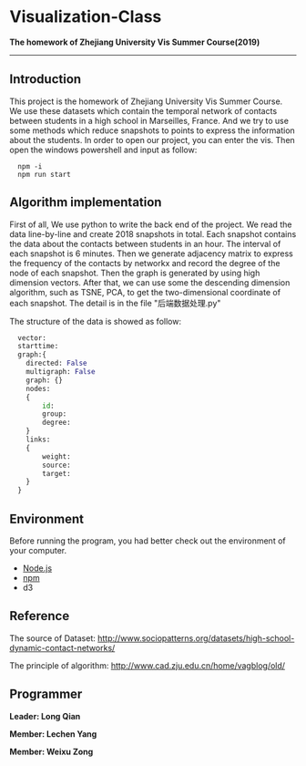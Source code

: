 # Visualization-Class

**The homework of Zhejiang University Vis Summer Course(2019)**

------

## Introduction

This project is the homework of Zhejiang University Vis Summer Course. We use these datasets which contain the temporal network of contacts between students in a high school in Marseilles, France. And we try to use some methods which reduce snapshots to points to express the information about the students. 
In order to open our project, you can enter the vis. Then open the windows powershell and input as follow:
```cmdEnvironment
  npm -i
  npm run start
```
## Algorithm implementation

First of all, We use python to write the back end of the project. We read the data line-by-line and create 2018 snapshots in total. Each snapshot contains the data about the contacts between students in an hour. The interval of each snapshot is 6 minutes. Then we generate adjacency matrix to express the frequency of the contacts by networkx and record the degree of the node of each snapshot. Then the graph is generated by using  high dimension vectors.  After that, we can use some the descending dimension algorithm, such as TSNE, PCA, to get the two-dimensional coordinate of each snapshot. The detail is in the file "后端数据处理.py"

The structure of the data is showed as follow:

```python
  vector:
  starttime:
  graph:{
  	directed: False
  	multigraph: False
  	graph: {}
  	nodes:
  	{
  		id:
  		group:
  		degree:
  	}
  	links:
  	{
  		weight:
  		source:
  		target:
  	}
  }
```

## Environment

Before running the program, you had better check out the environment of your computer.

- [Node.js](https://nodejs.org/zh-cn/)
- [npm](https://www.jianshu.com/p/f311a3a155ff)
- d3

## Reference

The source of Dataset: http://www.sociopatterns.org/datasets/high-school-dynamic-contact-networks/

The principle of algorithm: http://www.cad.zju.edu.cn/home/vagblog/old/

## Programmer

**Leader: Long Qian**

**Member: Lechen Yang**

**Member: Weixu Zong**
